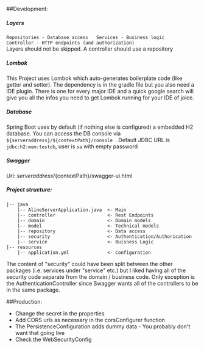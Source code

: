 ##Development:

##### Layers
`Repositories - Database access  
Services - Business logic  
Controller - HTTP endpoints (and authorization)`  
Layers should not be skipped. A controller should use a repository

##### Lombok
This Project uses Lombok which auto-generates boilerplate code (like getter and setter). The dependency is in the gradle file but you also need a IDE plugin. There is one for every major IDE and a quick google search will give you all the infos you need to get Lombok running for your IDE of joice. 

##### Database
Spring Boot uses by default (if nothing else is configured) a embedded H2 database.
You can access the DB console via `${serveraddress}/${contextPath}/console `. Default JDBC URL is `jdbc:h2:mem:testdb`, user is `sa` with empty password

##### Swagger
Url: ${serveraddress}/${contextPath}/swagger-ui.html

##### Project structure:



    |-- java
        |-- AlineServerApplication.java  <- Main
        |-- controller                   <- Rest Endpoints   
        |-- domain                       <- Domain models
        |-- model                        <- Technical models
        |-- repository                   <- Data access
        |-- security                     <- Authentication/Authorication
        |-- service                      <- Buisness Logic
    |-- resources
        |-- application.yml              <- Configuration
The content of "security" could have been split between the other packages (i.e. services under "service" etc.) but I liked having all of the security code separate from the domain / business code. Only exception is the AuthenticationController since Swagger wants all of the controllers to be in the same package. 

##Production:
- Change the secret in the properties
- Add CORS urls as necessary in the corsConfigurer function
- The PersistenceConfiguration adds dummy data - You probably don't want that going live
- Check the WebSecurityConfig
